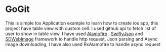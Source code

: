 # GoGit
This is simple Ios Application example to learn how to create ios app, this project have table view with custom cell. I used github api to
fetch list of user to show in table view. I have used  [Alamofire](https://github.com/Alamofire/Alamofire)
, [SwiftyJson](https://github.com/SwiftyJSON/SwiftyJSON) and [SDWebImage](https://github.com/rs/SDWebImage) framework to handle http request, Json parsing
and Async image downloading, I have also used RxAlamofire to handle async request

